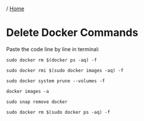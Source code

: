 / [Home](index.md)

# Delete Docker Commands

Paste the code line by line in terminal:
```
sudo docker rm $(docker ps -aq) -f

sudo docker rmi $(sudo docker images -aq) -f

sudo docker system prune --volumes -f

docker images -a

sudo snap remove docker

sudo docker rm $(sudo docker ps -aq) -f  
```